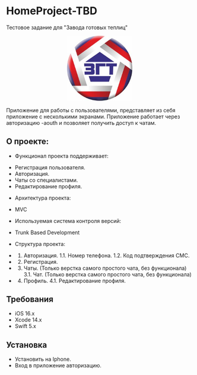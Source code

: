 # HomeProject-TBD

Тестовое задание для "Завода готовых теплиц"

<p align="center">
<img src="HomeProject-TBD/Image/3690476.jpeg" width="35%" alt="Logo" />
<br />

Приложение для работы c пользователями, представляет из себя приложение с несколькими экранами. Приложение работает через авторизацию -aouth и позволяет получить доступ к чатам.

## О проекте:

- Функционал проекта поддерживает:

 * Регистрация пользователя.
 * Авторизация.
 * Чаты со специалистами.
 * Редактирование профиля.

- Архитектура проекта: 

 * MVC 
 
 - Используемая система контроля версий: 

 * Trunk Based Development

- Структура проекта:

* 1. Авторизация.
    1.1. Номер телефона.
    1.2. Код подтверждения СМС.
* 2. Регистрация.
* 3. Чаты. (Только верстка самого простого чата, без функционала) 
    3.1. Чат. (Только верстка самого простого чата, без функционала)
* 4. Профиль.
    4.1. Редактирование профиля.

              
## Требования

* iOS 16.x
* Xcode 14.x
* Swift 5.x
              
## Установка

* Установить на Iphone.
* Вход в приложение авторизацию.
